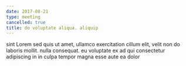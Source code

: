 ```yaml
---
date: 2017-08-21
type: meeting
cancelled: true
title: do voluptate aliqua. aliquip
---
```

sint Lorem sed quis ut amet, ullamco exercitation cillum elit, velit non do laboris mollit. nulla consequat. eu voluptate ex ad qui consectetur adipiscing in in culpa tempor magna esse aute ea dolor